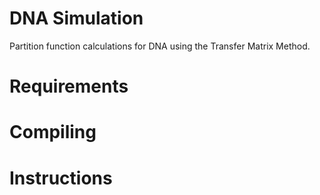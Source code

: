 DNA Simulation
==============

Partition function calculations for DNA using the Transfer Matrix Method.


Requirements
============



Compiling
=========



Instructions
============


